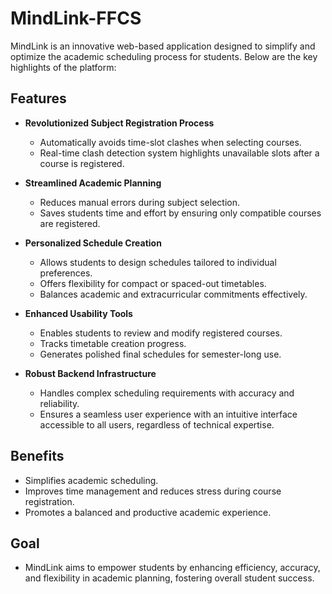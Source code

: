 # MindLink-FFCS

MindLink is an innovative web-based application designed to simplify and optimize the academic scheduling process for students. Below are the key highlights of the platform:

## Features

- **Revolutionized Subject Registration Process**  
  - Automatically avoids time-slot clashes when selecting courses.  
  - Real-time clash detection system highlights unavailable slots after a course is registered.

- **Streamlined Academic Planning**  
  - Reduces manual errors during subject selection.  
  - Saves students time and effort by ensuring only compatible courses are registered.  

- **Personalized Schedule Creation**  
  - Allows students to design schedules tailored to individual preferences.  
  - Offers flexibility for compact or spaced-out timetables.  
  - Balances academic and extracurricular commitments effectively.  

- **Enhanced Usability Tools**  
  - Enables students to review and modify registered courses.  
  - Tracks timetable creation progress.  
  - Generates polished final schedules for semester-long use.  

- **Robust Backend Infrastructure**  
  - Handles complex scheduling requirements with accuracy and reliability.  
  - Ensures a seamless user experience with an intuitive interface accessible to all users, regardless of technical expertise.  

## Benefits

- Simplifies academic scheduling.  
- Improves time management and reduces stress during course registration.  
- Promotes a balanced and productive academic experience.  

## Goal

- MindLink aims to empower students by enhancing efficiency, accuracy, and flexibility in academic planning, fostering overall student success.
